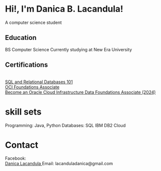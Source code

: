 <h1>Hi!, I'm Danica B. Lacandula!</h1>
A computer science student
<h2>Education</h2>
BS Computer Science
Currently studying at New Era University
<h2>Certifications</h2>
<br><a href="https://courses.cognitiveclass.ai/certificates/3dc69ff0484f4a9d89a35f73c9b1b02a"> SQL and Relational Databases 101</a>
<br><a href="https://drive.google.com/drive/folders/1iPi0sftsFAI41s3Kf3EZ6uKGrWxrDKqN?usp=sharing"> OCI Foundations Associate </a>
<br><a href="https://catalog-education.oracle.com/ords/certview/sharebadge?id=A8FA08FD8F0AAC88FD46D9DDBC82790CBA73B0E1AC2941357FD95313F2C8E821&fbclid=IwY2xjawHGkxBleHRuA2FlbQIxMQABHVO0zPiRTwEHnZEZDd1-qQYaxvmvLp02Hmp-3VbDttuoyF1HzOUAUmXWmQ_aem_S9zJ52y4ECvz-w2Os6e3Xg">Become an Oracle Cloud Infrastructure Data Foundations Associate (2024) </a>
<h1>skill sets</h1>
Programming: Java, Python
Databases: SQL IBM DB2 Cloud
<h1>Contact</h1>
Facebook:<br><a href="https://www.facebook.com/danicalacandula/"> Danica Lacandula </a>
Email: lacanduladanica@gmail.com
